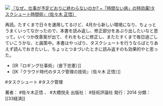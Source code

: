 [![](https://images-fe.ssl-images-amazon.com/images/I/41T1aM-FF2L._SL160_.jpg)](http://www.amazon.co.jp/exec/obidos/ASIN/4774163562/choiyaki81-22/ref=nosim)
[『なぜ、仕事が予定どおりに終わらないのか? ~「時間ない病」の特効薬!タスクシュート時間術』（佐々木 正悟）](http://www.amazon.co.jp/exec/obidos/ASIN/4774163562/choiyaki81-22/ref=nosim)

再読。たすくまで日々を運用してるけど、4月から新しい環境になり、ちょっとうまくいってなかったので、本書を読み返し、修正部分をあぶり出したいなと思って。いくつか改善案が出て、それをもとに修正し、またたすくまで毎日過ごしていこうかな、と画策中。本書はやっぱり、タスクシュートを行うならばとりあえず読んでおきたいし、ちょっとつまづいたときに読み返すのも効果的やと思った。

- [[R『ロギング仕事術』（倉下忠憲）]]
- [[K『クラウド時代のタスク管理の技術』（佐々木 正悟）]]

#タスクシュート #タスク管理 

著者： #佐々木正悟 、 #大橋悦夫 
出版社： #技術評論社
発行：2014
分類：[[33経済]]